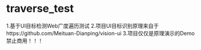 # traverse_test
1.基于UI目标检测Web广度遍历测试 2.项目UI目标识别原理来自于https://github.com/Meituan-Dianping/vision-ui 3.项目仅仅是原理演示的Demo禁止商用！！！

